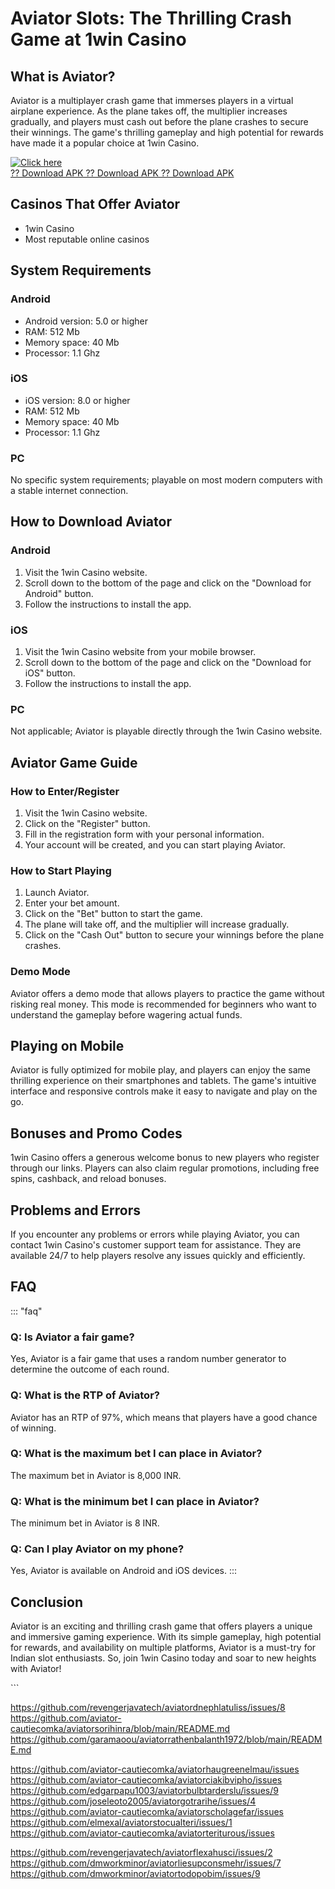 # Aviator Slots: The Thrilling Crash Game at 1win Casino

## What is Aviator?

Aviator is a multiplayer crash game that immerses players in a virtual
airplane experience. As the plane takes off, the multiplier increases
gradually, and players must cash out before the plane crashes to secure
their winnings. The game\'s thrilling gameplay and high potential for
rewards have made it a popular choice at 1win Casino.

[![Click
here](https://readscoops.com/wp-content/uploads/2023/03/Readscoop-aviator-1-1.jpg)](https://traff.sbs/deff)\
[?? Download APK ?? Download APK ?? Download
APK](https://traff.sbs/deff)

## Casinos That Offer Aviator

-   1win Casino
-   Most reputable online casinos

## System Requirements

### Android

-   Android version: 5.0 or higher
-   RAM: 512 Mb
-   Memory space: 40 Mb
-   Processor: 1.1 Ghz

### iOS

-   iOS version: 8.0 or higher
-   RAM: 512 Mb
-   Memory space: 40 Mb
-   Processor: 1.1 Ghz

### PC

No specific system requirements; playable on most modern computers with
a stable internet connection.

## How to Download Aviator

### Android

1.  Visit the 1win Casino website.
2.  Scroll down to the bottom of the page and click on the "Download
    for Android" button.
3.  Follow the instructions to install the app.

### iOS

1.  Visit the 1win Casino website from your mobile browser.
2.  Scroll down to the bottom of the page and click on the "Download
    for iOS" button.
3.  Follow the instructions to install the app.

### PC

Not applicable; Aviator is playable directly through the 1win Casino
website.

## Aviator Game Guide

### How to Enter/Register

1.  Visit the 1win Casino website.
2.  Click on the "Register" button.
3.  Fill in the registration form with your personal information.
4.  Your account will be created, and you can start playing Aviator.

### How to Start Playing

1.  Launch Aviator.
2.  Enter your bet amount.
3.  Click on the "Bet" button to start the game.
4.  The plane will take off, and the multiplier will increase gradually.
5.  Click on the "Cash Out" button to secure your winnings before
    the plane crashes.

### Demo Mode

Aviator offers a demo mode that allows players to practice the game
without risking real money. This mode is recommended for beginners who
want to understand the gameplay before wagering actual funds.

## Playing on Mobile

Aviator is fully optimized for mobile play, and players can enjoy the
same thrilling experience on their smartphones and tablets. The game\'s
intuitive interface and responsive controls make it easy to navigate and
play on the go.

## Bonuses and Promo Codes

1win Casino offers a generous welcome bonus to new players who register
through our links. Players can also claim regular promotions, including
free spins, cashback, and reload bonuses.

## Problems and Errors

If you encounter any problems or errors while playing Aviator, you can
contact 1win Casino\'s customer support team for assistance. They are
available 24/7 to help players resolve any issues quickly and
efficiently.

## FAQ

::: \"faq\"
### Q: Is Aviator a fair game?

Yes, Aviator is a fair game that uses a random number generator to
determine the outcome of each round.

### Q: What is the RTP of Aviator?

Aviator has an RTP of 97%, which means that players have a good chance
of winning.

### Q: What is the maximum bet I can place in Aviator?

The maximum bet in Aviator is 8,000 INR.

### Q: What is the minimum bet I can place in Aviator?

The minimum bet in Aviator is 8 INR.

### Q: Can I play Aviator on my phone?

Yes, Aviator is available on Android and iOS devices.
:::

## Conclusion

Aviator is an exciting and thrilling crash game that offers players a
unique and immersive gaming experience. With its simple gameplay, high
potential for rewards, and availability on multiple platforms, Aviator
is a must-try for Indian slot enthusiasts. So, join 1win Casino today
and soar to new heights with Aviator!

\`\`\`

https://github.com/revengerjavatech/aviatordnephlatuliss/issues/8
https://github.com/aviator-cautiecomka/aviatorsorihinra/blob/main/README.md
https://github.com/garamaoou/aviatorrathenbalanth1972/blob/main/README.md

https://github.com/aviator-cautiecomka/aviatorhaugreenelmau/issues
https://github.com/aviator-cautiecomka/aviatorciakibvipho/issues
https://github.com/edgarpapu1003/aviatorbulbtarderslu/issues/9
https://github.com/joseleoto2005/aviatorgotrarihe/issues/4
https://github.com/aviator-cautiecomka/aviatorscholagefar/issues
https://github.com/elmexal/aviatorstocualteri/issues/1
https://github.com/aviator-cautiecomka/aviatorteriturous/issues

https://github.com/revengerjavatech/aviatorflexahusci/issues/2
https://github.com/dmworkminor/aviatorliesupconsmehr/issues/7
https://github.com/dmworkminor/aviatortodopobim/issues/9
